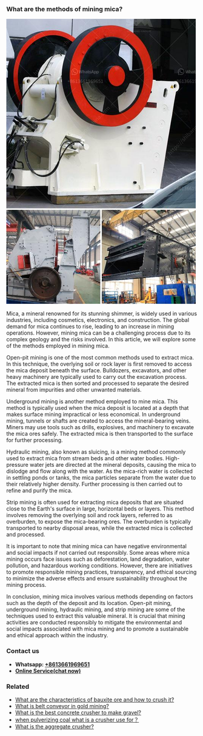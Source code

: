 <h3>What are the methods of mining mica?</h3><img src='1701742523.jpg' alt=''><p>Mica, a mineral renowned for its stunning shimmer, is widely used in various industries, including cosmetics, electronics, and construction. The global demand for mica continues to rise, leading to an increase in mining operations. However, mining mica can be a challenging process due to its complex geology and the risks involved. In this article, we will explore some of the methods employed in mining mica.</p><p>Open-pit mining is one of the most common methods used to extract mica. In this technique, the overlying soil or rock layer is first removed to access the mica deposit beneath the surface. Bulldozers, excavators, and other heavy machinery are typically used to carry out the excavation process. The extracted mica is then sorted and processed to separate the desired mineral from impurities and other unwanted materials.</p><p>Underground mining is another method employed to mine mica. This method is typically used when the mica deposit is located at a depth that makes surface mining impractical or less economical. In underground mining, tunnels or shafts are created to access the mineral-bearing veins. Miners may use tools such as drills, explosives, and machinery to excavate the mica ores safely. The extracted mica is then transported to the surface for further processing.</p><p>Hydraulic mining, also known as sluicing, is a mining method commonly used to extract mica from stream beds and other water bodies. High-pressure water jets are directed at the mineral deposits, causing the mica to dislodge and flow along with the water. As the mica-rich water is collected in settling ponds or tanks, the mica particles separate from the water due to their relatively higher density. Further processing is then carried out to refine and purify the mica.</p><p>Strip mining is often used for extracting mica deposits that are situated close to the Earth's surface in large, horizontal beds or layers. This method involves removing the overlying soil and rock layers, referred to as overburden, to expose the mica-bearing ores. The overburden is typically transported to nearby disposal areas, while the extracted mica is collected and processed.</p><p>It is important to note that mining mica can have negative environmental and social impacts if not carried out responsibly. Some areas where mica mining occurs face issues such as deforestation, land degradation, water pollution, and hazardous working conditions. However, there are initiatives to promote responsible mining practices, transparency, and ethical sourcing to minimize the adverse effects and ensure sustainability throughout the mining process.</p><p>In conclusion, mining mica involves various methods depending on factors such as the depth of the deposit and its location. Open-pit mining, underground mining, hydraulic mining, and strip mining are some of the techniques used to extract this valuable mineral. It is crucial that mining activities are conducted responsibly to mitigate the environmental and social impacts associated with mica mining and to promote a sustainable and ethical approach within the industry.</p><h3>Contact us</h3><ul><li><strong>Whatsapp:&nbsp;<a href="https://wa.me/8613661969651">+8613661969651</a></strong></li><li><a href="https://swt.shibang-china.com/?git&amp;zhl&amp;What are the methods of mining mica"><strong>Online Service(chat now)</strong></a></li></ul><h3>Related</h3><ul><li><a href='What are the characteristics of bauxite ore and how to crush it.md'>What are the characteristics of bauxite ore and how to crush it?</a></li><li><a href='What is belt conveyor in gold mining.md'>What is belt conveyor in gold mining?</a></li><li><a href='What is the best concrete crusher to make gravel.md'>What is the best concrete crusher to make gravel?</a></li><li><a href='when pulverizing coal what is a crusher use for？.md'>when pulverizing coal what is a crusher use for？</a></li><li><a href='What is the aggregate crusher.md'>What is the aggregate crusher?</a></li></ul>